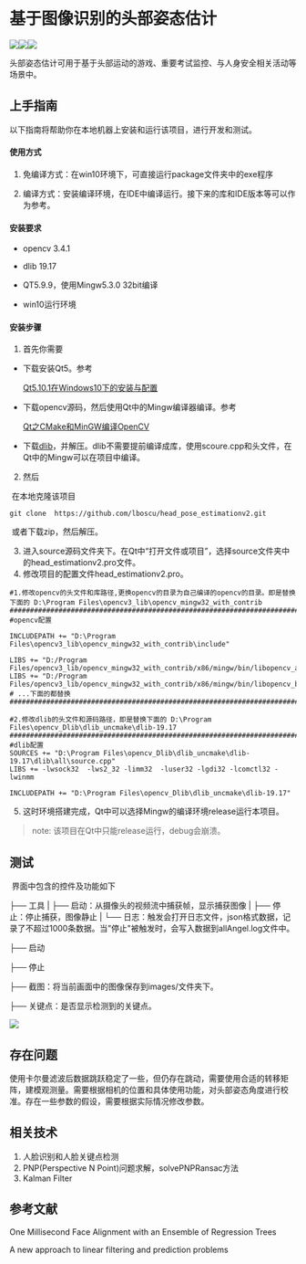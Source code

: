# 基于图像识别的头部姿态估计

<img  src="https://img.shields.io/badge/build-passing-green.svg"><img  src="https://img.shields.io/badge/version-2.0-blue.svg"><img  src="https://img.shields.io/badge/HEAD-POSE-orange.svg">

​	头部姿态估计可用于基于头部运动的游戏、重要考试监控、与人身安全相关活动等场景中。

## 上手指南

以下指南将帮助你在本地机器上安装和运行该项目，进行开发和测试。

#### 使用方式

1. 免编译方式：在win10环境下，可直接运行package文件夹中的exe程序

2. 编译方式：安装编译环境，在IDE中编译运行。接下来的库和IDE版本等可以作为参考。

#### 安装要求

+ opencv 3.4.1

+ dlib 19.17

+ QT5.9.9，使用Mingw5.3.0 32bit编译

+ win10运行环境

#### 安装步骤

1. 首先你需要

+ 下载安装Qt5。参考

  <a href="https://blog.csdn.net/airt_xiang/article/details/83060225">Qt5.10.1在Windows10下的安装与配置</a>

+ 下载opencv源码，然后使用Qt中的Mingw编译器编译。参考

  <a href="https://blog.csdn.net/zbw1185/article/details/82469496">Qt之CMake和MinGW编译OpenCV </a>

+ 下载<a href="http://dlib.net/files/">dlib</a>，并解压。dlib不需要提前编译成库，使用scoure.cpp和头文件，在Qt中的Mingw可以在项目中编译。

2. 然后

​	在本地克隆该项目

```git clone  https://github.com/lboscu/head_pose_estimationv2.git ```

​	或者下载zip，然后解压。

3. 进入source源码文件夹下。在Qt中“打开文件或项目”，选择source文件夹中的head_estimationv2.pro文件。
4.  修改项目的配置文件head_estimationv2.pro。

``````
#1.修改opencv的头文件和库路径,更换opencv的目录为自己编译的opencv的目录。即是替换下面的 D:\Program Files\opencv3_lib\opencv_mingw32_with_contrib
################################################################################################################
#opencv配置

INCLUDEPATH += "D:\Program Files\opencv3_lib\opencv_mingw32_with_contrib\include"

LIBS += "D:/Program Files/opencv3_lib/opencv_mingw32_with_contrib/x86/mingw/bin/libopencv_aruco341.dll"
LIBS += "D:/Program Files/opencv3_lib/opencv_mingw32_with_contrib/x86/mingw/bin/libopencv_bgsegm341.dll"
# ...下面的都替换
######################################################################################################################

#2.修改dlib的头文件和源码路径，即是替换下面的 D:\Program Files\opencv_Dlib\dlib_uncmake\dlib-19.17 
######################################################################################################################
#dlib配置
SOURCES += "D:\Program Files\opencv_Dlib\dlib_uncmake\dlib-19.17\dlib\all\source.cpp"
LIBS += -lwsock32  -lws2_32 -limm32  -luser32 -lgdi32 -lcomctl32 -lwinmm

INCLUDEPATH += "D:\Program Files\opencv_Dlib\dlib_uncmake\dlib-19.17"
``````

5. 这时环境搭建完成，Qt中可以选择Mingw的编译环境release运行本项目。

> note: 该项目在Qt中只能release运行，debug会崩溃。

## 测试

​	界面中包含的控件及功能如下

 ├── 工具
 |   ├── 启动：从摄像头的视频流中捕获帧，显示捕获图像
 |   ├── 停止：停止捕获，图像静止
 |   └── 日志：触发会打开日志文件，json格式数据，记录了不超过1000条数据。当"停止"被触发时，会写入数据到allAngel.log文件中。

 ├── 启动

 ├── 停止

 ├── 截图：将当前画面中的图像保存到images/文件夹下。

 ├── 关键点：是否显示检测到的关键点。

<img src="https://github.com/lboscu/head_pose_estimationv2/blob/main/%E5%B1%8F%E5%B9%95%E6%88%AA%E5%9B%BE.png">

## 存在问题

​	使用卡尔曼滤波后数据跳跃稳定了一些，但仍存在跳动，需要使用合适的转移矩阵，建模观测量。需要根据相机的位置和具体使用功能，对头部姿态角度进行校准。存在一些参数的假设，需要根据实际情况修改参数。

## 相关技术

1. 人脸识别和人脸关键点检测
2. PNP(Perspective N Point)问题求解，solvePNPRansac方法
3. Kalman Filter

## 参考文献

One Millisecond Face Alignment with an Ensemble of Regression Trees

A new approach to linear filtering and prediction problems
